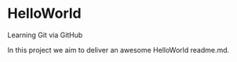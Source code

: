 # HelloWorld
Learning Git via GitHub

In this project we aim to deliver an awesome HelloWorld readme.md.

